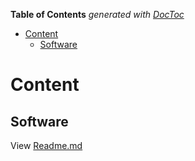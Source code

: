 <!-- START doctoc generated TOC please keep comment here to allow auto update -->
<!-- DON'T EDIT THIS SECTION, INSTEAD RE-RUN doctoc TO UPDATE -->
**Table of Contents**  *generated with [DocToc](https://github.com/thlorenz/doctoc)*

- [Content](#content)
  - [Software](#software)

<!-- END doctoc generated TOC please keep comment here to allow auto update -->

# Content

## Software

View [Readme.md](./software.md)
